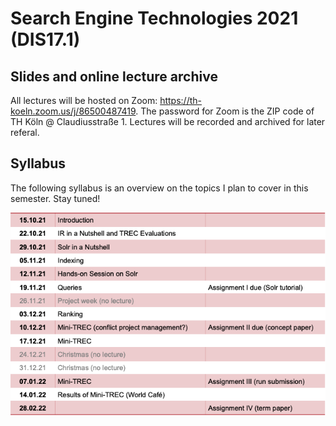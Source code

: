 # Search Engine Technologies 2021 (DIS17.1)

## Slides and online lecture archive

All lectures will be hosted on Zoom: https://th-koeln.zoom.us/j/86500487419. The password for Zoom is the ZIP code of TH Köln @ Claudiusstraße 1. Lectures will be recorded and archived for later referal.

## Syllabus

The following syllabus is an overview on the topics I plan to cover in this semester. Stay tuned!

![syllabus](syllabus.png)
